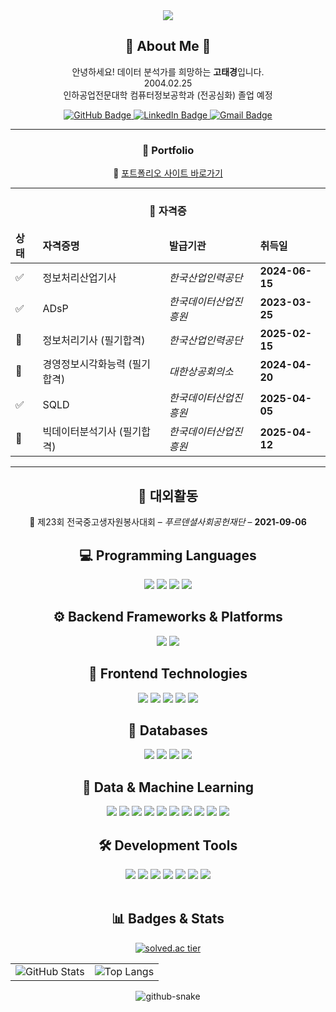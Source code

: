 <!-- header --->
<div align="center">
	<img src="https://capsule-render.vercel.app/api?type=waving&color=0:ffc0cb,100:ffa4b3&height=300&section=header&text=HI,%20There!&fontSize=70&fontAlignY=35&animation=fadeIn&fontColor=ffffff&desc=Welcome%20to%20my%20github&descSize=30" />
</div>

<div align="center">

<h2> 🎳 About Me 🎳 </h2>

안녕하세요! 데이터 분석가를 희망하는 **고태경**입니다.  <br>
2004.02.25  <br>
인하공업전문대학 컴퓨터정보공학과 (전공심화) 졸업 예정   

<!-- GitHub -->
<a href="https://github.com/taegyeong0225" target="_blank">
  <img src="https://img.shields.io/badge/GitHub-Profile-181717?style=flat&logo=github&logoColor=white" alt="GitHub Badge"/>
</a>

<!-- LinkedIn -->
<a href="https://www.linkedin.com/in/고태경-고-4902aa2a2/" target="_blank">
  <img src="https://img.shields.io/badge/LinkedIn-Connect-0A66C2?style=flat&logo=linkedin&logoColor=white" alt="LinkedIn Badge"/>
</a>

<!-- Instagram 
<a href="https://www.instagram.com/taegyeong0225" target="_blank">
  <img src="https://img.shields.io/badge/Instagram-Follow-E4405F?style=flat&logo=instagram&logoColor=white" alt="Instagram Badge"/>
</a> -->

<!-- Gmail -->
<a href="mailto:202244042@itc.ac.kr">
  <img src="https://img.shields.io/badge/Gmail-Email-D14836?style=flat&logo=gmail&logoColor=white" alt="Gmail Badge"/>
</a>



---

### 📑 Portfolio

🔗 [포트폴리오 사이트 바로가기](https://taegyeong0225.github.io/)

---

<h3>📜 자격증</h3>

<table style="border: none; width: 100%; text-align: left;">
  <thead>
    <tr style="border: none;">
      <th style="border: none;">상태</th>
      <th style="border: none;">자격증명</th>
      <th style="border: none;">발급기관</th>
      <th style="border: none;">취득일</th>
    </tr>
  </thead>
  <tbody>
    <tr style="border: none;">
      <td style="border: none;">✅</td>
      <td style="border: none;">정보처리산업기사</td>
      <td style="border: none;"><em>한국산업인력공단</em></td>
      <td style="border: none;"><strong>2024-06-15</strong></td>
    </tr>
    <tr style="border: none;">
      <td style="border: none;">✅</td>
      <td style="border: none;">ADsP</td>
      <td style="border: none;"><em>한국데이터산업진흥원</em></td>
      <td style="border: none;"><strong>2023-03-25</strong></td>
    </tr>
    <tr style="border: none;">
      <td style="border: none;">📝</td>
      <td style="border: none;">정보처리기사 (필기합격)</td>
      <td style="border: none;"><em>한국산업인력공단</em></td>
      <td style="border: none;"><strong>2025-02-15</strong></td>
    </tr>
    <tr style="border: none;">
      <td style="border: none;">📝</td>
      <td style="border: none;">경영정보시각화능력 (필기합격)</td>
      <td style="border: none;"><em>대한상공회의소</em></td>
      <td style="border: none;"><strong>2024-04-20</strong></td>
    </tr>
    <tr style="border: none;">
      <td style="border: none;">✅</td>
      <td style="border: none;">SQLD</td>
      <td style="border: none;"><em>한국데이터산업진흥원</em></td>
      <td style="border: none;"><strong>2025-04-05</strong></td>
    </tr>
    <tr style="border: none;">
      <td style="border: none;">📝</td>
      <td style="border: none;">빅데이터분석기사 (필기합격)</td>
      <td style="border: none;"><em>한국데이터산업진흥원</em></td>
      <td style="border: none;"><strong>2025-04-12</strong></td>
    </tr>
  </tbody>
</table>


---

## 🏅 대외활동

 🥉 제23회 전국중고생자원봉사대회 – *푸르덴셜사회공헌재단* – **2021-09-06**


<h2>💻 Programming Languages</h2>
<img src="https://img.shields.io/badge/Java-007396?style=flat&logo=OpenJDK&logoColor=white"/>
<img src="https://img.shields.io/badge/Python-1572B6?style=flat&logo=python&logoColor=white" />
<img src="https://img.shields.io/badge/C-FF69B4?style=flat&logo=C%2B%2B&logoColor=white&color=pink" />
<img src="https://img.shields.io/badge/JavaScript-F7DF1E?style=flat&logo=JavaScript&logoColor=black&color=yellow" />
<br>

<h2>⚙️ Backend Frameworks & Platforms</h2>
<img src="https://img.shields.io/badge/Spring-6DB33F?style=flat&logo=Spring&logoColor=white" />
<img src="https://img.shields.io/badge/Django-092E20?style=flat&logo=Django&logoColor=white" /> 
<!-- <img src="https://img.shields.io/badge/Node.js-339933?style=flat&logo=nodedotjs&logoColor=white" /> -->
<br>

<h2>🎨 Frontend Technologies</h2>
<img src="https://img.shields.io/badge/HTML5-E34F26?style=flat&logo=HTML5&logoColor=white" />
<img src="https://img.shields.io/badge/CSS3-1E90FF?style=flat&logo=CSS3&logoColor=white" />
<img src="https://img.shields.io/badge/jQuery-0769AD?style=flat&logo=jquery&logoColor=white" />
<img src="https://img.shields.io/badge/Vue.js-4FC08D?style=flat&logo=vue.js&logoColor=white" />
<!-- <img src="https://img.shields.io/badge/React-61DAFB?style=flat&logo=react&logoColor=black" /> -->
<img src="https://img.shields.io/badge/bootstrap-7952B3?style=flat&logo=bootstrap&logoColor=white">
<br>

<h2>💾 Databases</h2>
<img src="https://img.shields.io/badge/SQL-4479A1?style=flat&logo=sqlite&logoColor=white" />
<img src="https://img.shields.io/badge/Oracle-F80000?style=flat&logo=oracle&logoColor=white">
<img src="https://img.shields.io/badge/MySQL-4479A1?style=flat&logo=mysql&logoColor=white">
<img src="https://img.shields.io/badge/PostgreSQL-4169E1?style=flat&logo=PostgreSQL&logoColor=white" />

<br>

<h2>🧠 Data & Machine Learning</h2>
<img src="https://img.shields.io/badge/Pandas-150458?style=flat&logo=pandas&logoColor=white" />
<img src="https://img.shields.io/badge/Numpy-013243?style=flat&logo=numpy&logoColor=white" />
<img src="https://img.shields.io/badge/Scikit--Learn-F7931E?style=flat&logo=scikit-learn&logoColor=white" />
<img src="https://img.shields.io/badge/Matplotlib-11557C?style=flat&logo=matplotlib&logoColor=white" />
<img src="https://img.shields.io/badge/Seaborn-3B4D65?style=flat" />
<img src="https://img.shields.io/badge/Plotly-3F4F75?style=flat&logo=plotly&logoColor=white" />
<img src="https://img.shields.io/badge/LightGBM-478D6C?style=flat" />
<img src="https://img.shields.io/badge/XGBoost-EC6B23?style=flat" />
<img src="https://img.shields.io/badge/TensorFlow-FF6F00?style=flat&logo=tensorflow&logoColor=white" />
<img src="https://img.shields.io/badge/PyTorch-EE4C2C?style=flat&logo=pytorch&logoColor=white" />
<br>

<h2>🛠 Development Tools</h2>
<img src="https://img.shields.io/badge/Markdown-000000?style=flat&logo=markdown&logoColor=white" />
<img src="https://img.shields.io/badge/Git-F05032?style=flat&logo=git&logoColor=white" />
<img src="https://img.shields.io/badge/GitHub-181717?style=flat&logo=github&logoColor=white" />
<img src="https://img.shields.io/badge/Linux-FCC624?style=flat&logo=linux&logoColor=black" />
<img src="https://img.shields.io/badge/Jupyter-F37626?style=flat&logo=jupyter&logoColor=white" />
<img src="https://img.shields.io/badge/Google%20Colab-F9AB00?style=flat&logo=googlecolab&logoColor=black" />
<img src="https://img.shields.io/badge/Notion-000000?style=flat&logo=notion&logoColor=white" />
<br><br>

<h2>📊 Badges & Stats</h2>

<!-- solved.ac BOJ 티어 뱃지 (한 줄 독립) -->
<a href="https://solved.ac/taegeong" target="_blank">
  <img src="https://mazassumnida.wtf/api/mini/generate_badge?boj=taegeong" alt="solved.ac tier" />
</a>

<!-- 가로 정렬된 GitHub 카드 2개 -->
<table>
  <tr>
    <td>
      <img src="https://github-readme-stats.vercel.app/api?username=taegyeong0225&show_icons=true&theme=bright" alt="GitHub Stats"/>
    </td>
    <td>
      <img src="https://github-readme-stats.vercel.app/api/top-langs/?username=taegyeong0225&layout=compact&theme=bright" alt="Top Langs" />
    </td>
  </tr>
</table>


<!-- <a href="https://git.io/streak-stats"><img src="https://streak-stats.demolab.com?user=taegyeong0225&theme=whatsapp-light2&border_radius=4&background=40%2CEBEBEB%2CEBABB2" alt="GitHub Streak" /></a> --> 


<!-- snake -->
<div align="center" style="text-align: center;">
  <picture>
    <source media="(prefers-color-scheme: dark)" srcset="https://github.com/otaviossousa/otaviossousa/blob/output/github-snake-dark.svg" />
    <source media="(prefers-color-scheme: light)" srcset="https://github.com/otaviossousa/otaviossousa/blob/output/github-snake.svg" />
    <img alt="github-snake" src="https://github.com/taegyeong0225/taegyeong0225/blob/output/ocean.gif" />
  </picture>
</div>

<!-- 깃허브 뱃지 
[![Solved.ac Profile](http://mazassumnida.wtf/api/v2/generate_badge?boj=taegeong)](https://solved.ac/taegeong/)
<a href="https://github.com/seondal"><img src="http://mazandi.herokuapp.com/api?handle=taegeong&theme=warm" alt="GitHub"/></a> -->

<!-- 깃허브 접속 캘린더 박스 & github tearbox -->
<!-- <a href="https://github.com/taegyeong0225/github-readme-activity-graph">
        <img src="https://github-readme-activity-graph.vercel.app/graph?username=taegyeong0225&bg_color=ffc0cb&color=000000&line=ffffff&point=ffa3b4" alt="taegyeong's github activity graph">
</a> -->






